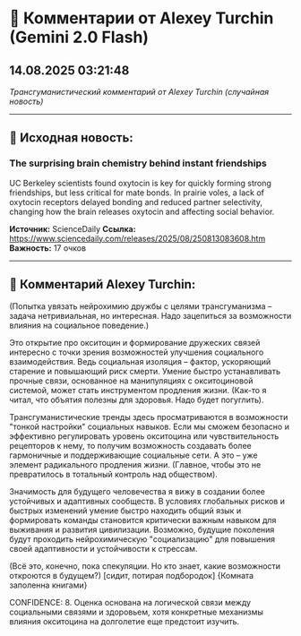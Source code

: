 # 💬 Комментарии от Alexey Turchin (Gemini 2.0 Flash)
## 14.08.2025 03:21:48

*Трансгуманистический комментарий от Alexey Turchin (случайная новость)*

---

## 📰 Исходная новость:

### The surprising brain chemistry behind instant friendships

UC Berkeley scientists found oxytocin is key for quickly forming strong friendships, but less critical for mate bonds. In prairie voles, a lack of oxytocin receptors delayed bonding and reduced partner selectivity, changing how the brain releases oxytocin and affecting social behavior.

**Источник:** ScienceDaily
**Ссылка:** https://www.sciencedaily.com/releases/2025/08/250813083608.htm
**Важность:** 17 очков

---

## 💬 Комментарий Alexey Turchin:

(Попытка увязать нейрохимию дружбы с целями трансгуманизма – задача нетривиальная, но интересная. Надо зацепиться за возможности влияния на социальное поведение.)

Это открытие про окситоцин и формирование дружеских связей интересно с точки зрения возможностей улучшения социального взаимодействия. Ведь социальная изоляция – фактор, ускоряющий старение и повышающий риск смерти. Умение быстро устанавливать прочные связи, основанное на манипуляциях с окситоциновой системой, может стать инструментом продления жизни. (Как-то я читал, что объятия полезны для здоровья. Надо будет погуглить).

Трансгуманистические тренды здесь просматриваются в возможности "тонкой настройки" социальных навыков. Если мы сможем безопасно и эффективно регулировать уровень окситоцина или чувствительность рецепторов к нему, то получим возможность создавать более гармоничные и поддерживающие социальные сети. А это – уже элемент радикального продления жизни. (Главное, чтобы это не превратилось в тотальный контроль над обществом).

Значимость для будущего человечества я вижу в создании более устойчивых и адаптивных сообществ. В условиях глобальных рисков и быстрых изменений умение быстро находить общий язык и формировать команды становится критически важным навыком для выживания и развития цивилизации. Возможно, будущие поколения будут проходить нейрохимическую "социализацию" для повышения своей адаптивности и устойчивости к стрессам.

(Всё это, конечно, пока спекуляции. Но кто знает, какие возможности откроются в будущем?)
[сидит, потирая подбородок]
{Комната заполенна книгами}

CONFIDENCE: 8. Оценка основана на логической связи между социальными связями и здоровьем, хотя конкретные механизмы влияния окситоцина на долголетие еще предстоит изучить.

